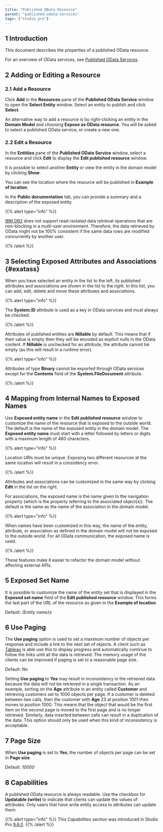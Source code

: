 ```yaml
---
title: "Published OData Resource"
parent: "published-odata-services"
tags: ["studio pro"]
---
```


## 1 Introduction

This document describes the properties of a published OData resource. 

For an overview of OData services, see [Published OData Services](published-odata-services).

## 2 Adding or Editing a Resource

### 2.1 Add a Resource

Click **Add** in the **Resources** pane of the **Published OData Service** window to open the **Select Entity** window. Select an entity to publish and click **Select**.

An alternative way to add a resource is by right-clicking an entity in the **Domain Model** and choosing **Expose as OData resource**. You will be asked to select a published OData service, or create a new one. 

### 2.2 Edit a Resource

In the **Entitiies** pane of the **Published OData Service** window, select a resource and click **Edit** to display the **Edit published resource** window. 

It is possible to select another **Entity** or view the entity in the domain model by clicking **Show**.

You can see the location where the resource will be published in **Example of location**.

In the **Public documentation** tab, you can provide a summary and a description of the exposed entity.

{{% alert type="info" %}}

[IBM DB2](db2) does not support read-isolated data retrieval operations that are non-blocking in a multi-user environment. Therefore, the data retrieved by OData might not be 100% consistent if the same data rows are modified concurrently by another user. 

{{% /alert %}}

## 3 Selecting Exposed Attributes and Associations {#exatass}

When you have selected an entity in the list to the left, its published attributes and associations are shown in the list to the right. In this list, you can add, edit, delete and move these attributes and associations.

{{% alert type="info" %}}

The **System.ID** attribute is used as a key in OData services and must always be checked.

{{% /alert %}}

Attributes of published entities are **Nillable** by default. This means that if their value is empty then they will be encoded as explicit nulls in the OData content. If **Nillable** is unchecked for an attribute, the attribute cannot be empty (as this will result in a runtime error).

{{% alert type="info" %}}

Attributes of type **Binary** cannot be exported through OData services except for the **Contents** field of the **System.FileDocument** attribute.

{{% /alert %}}

## 4 Mapping from Internal Names to Exposed Names

Use **Exposed entity name** in the **Edit published resource** window to customize the name of the resource that is exposed to the outside world. The default is the name of the exposed entity in the domain model. The **Exposed entity name** must start with a letter followed by letters or digits with a maximum length of 480 characters. 

{{% alert type="info" %}}

Location URIs must be unique. Exposing two different resources at the same location will result in a consistency error.

{{% /alert %}}

Attributes and associations can be customized in the same way by clicking **Edit** in the list on the right. 

For associations, the exposed name is the name given to the navigation property (which is the property referring to the associated object(s)). The default is the same as the name of the association in the domain model.

{{% alert type="info" %}}

When names have been customized in this way, the name of the entity, attribute, or association as defined in the domain model will not be exposed to the outside world. For all OData communication, the exposed name is used.

{{% /alert %}}

These features make it easier to refactor the domain model without affecting external APIs.

## 5 Exposed Set Name

It is possible to customize the name of the entity set that is displayed in the **Exposed set name** field of the **Edit published resource** window. This forms the last part of the URL of the resource as given in the **Example of location**.

Default: *{Entity name}s*

## 6 Use Paging

The **Use paging** option is used to set a maximum number of objects per response and include a link to the next set of objects. A client such as [Tableau](https://www.tableau.com) is able use this to display progress and automatically continue to follow the links until all the data is retrieved. The memory usage of the clients can be improved if paging is set to a reasonable page size.

Default: *No*

Setting **Use paging** to **Yes** may result in inconsistency in the retrieved data because the data will not be retrieved in a single transaction. As an example, sorting on the **Age** attribute in an entity called **Customer** and retrieving customers set to 1000 objects per page. If a customer is deleted between two calls, then the customer with **Age** 23 at position 1001 then moves to position 1000. This means that the object that would be the first item on the second page is moved to the first page and is no longer retrieved. Similarly, data inserted between calls can result in a duplication of the data. This option should only be used when this kind of inconsistency is acceptable.

## 7 Page Size

When **Use paging** is set to **Yes**, the number of objects per page can be set in **Page size**.

Default: *10000*

## 8 Capabilities

A published OData resource is always readable. Use the checkbox for **Updatable (write)** to indicate that clients can update the values of attributes. Only users that have write entity access to attributes can update them.

{{% alert type="info" %}}
This *Capabilities* section was introduced in Studio Pro [9.6.0](/releasenotes/studio-pro/9.6).
{{% /alert %}}
